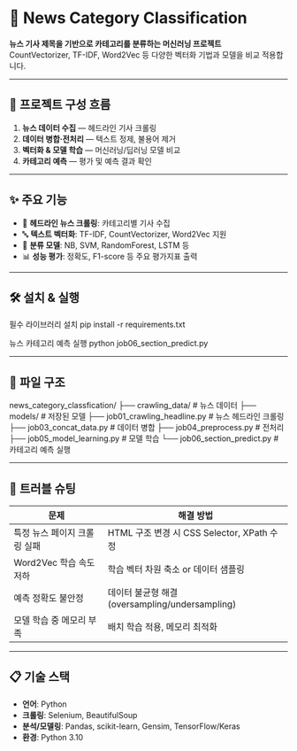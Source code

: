 # 📰 News Category Classification

**뉴스 기사 제목을 기반으로 카테고리를 분류하는 머신러닝 프로젝트**  
CountVectorizer, TF-IDF, Word2Vec 등 다양한 벡터화 기법과 모델을 비교 적용합니다.

---

## 📸 프로젝트 구성 흐름
1. **뉴스 데이터 수집** — 헤드라인 기사 크롤링  
2. **데이터 병합·전처리** — 텍스트 정제, 불용어 제거  
3. **벡터화 & 모델 학습** — 머신러닝/딥러닝 모델 비교  
4. **카테고리 예측** — 평가 및 예측 결과 확인  

---

## ✨ 주요 기능
- 📰 **헤드라인 뉴스 크롤링**: 카테고리별 기사 수집  
- 🔤 **텍스트 벡터화**: TF-IDF, CountVectorizer, Word2Vec 지원  
- 🤖 **분류 모델**: NB, SVM, RandomForest, LSTM 등  
- 📊 **성능 평가**: 정확도, F1-score 등 주요 평가지표 출력  

---

## 🛠 설치 & 실행
필수 라이브러리 설치
pip install -r requirements.txt

뉴스 카테고리 예측 실행
python job06_section_predict.py


---

## 📂 파일 구조
news_category_classfication/
├── crawling_data/ # 뉴스 데이터
├── models/ # 저장된 모델
├── job01_crawling_headline.py # 뉴스 헤드라인 크롤링
├── job03_concat_data.py # 데이터 병합
├── job04_preprocess.py # 전처리
├── job05_model_learning.py # 모델 학습
└── job06_section_predict.py # 카테고리 예측 실행


---

## 🚨 트러블 슈팅
| 문제 | 해결 방법 |
|------|-----------|
| 특정 뉴스 페이지 크롤링 실패 | HTML 구조 변경 시 CSS Selector, XPath 수정 |
| Word2Vec 학습 속도 저하 | 학습 벡터 차원 축소 or 데이터 샘플링 |
| 예측 정확도 불안정 | 데이터 불균형 해결 (oversampling/undersampling) |
| 모델 학습 중 메모리 부족 | 배치 학습 적용, 메모리 최적화 |

---

## 📋 기술 스택
- **언어**: Python  
- **크롤링**: Selenium, BeautifulSoup  
- **분석/모델링**: Pandas, scikit-learn, Gensim, TensorFlow/Keras  
- **환경**: Python 3.10  
